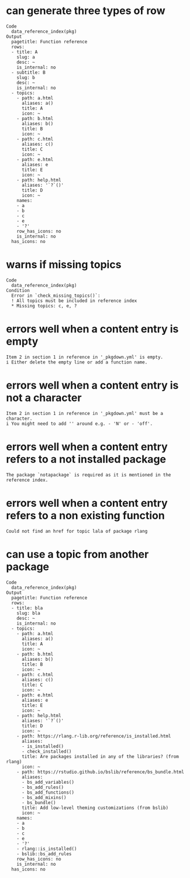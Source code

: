 # can generate three types of row

    Code
      data_reference_index(pkg)
    Output
      pagetitle: Function reference
      rows:
      - title: A
        slug: a
        desc: ~
        is_internal: no
      - subtitle: B
        slug: b
        desc: ~
        is_internal: no
      - topics:
        - path: a.html
          aliases: a()
          title: A
          icon: ~
        - path: b.html
          aliases: b()
          title: B
          icon: ~
        - path: c.html
          aliases: c()
          title: C
          icon: ~
        - path: e.html
          aliases: e
          title: E
          icon: ~
        - path: help.html
          aliases: '`?`()'
          title: D
          icon: ~
        names:
        - a
        - b
        - c
        - e
        - '?'
        row_has_icons: no
        is_internal: no
      has_icons: no
      

# warns if missing topics

    Code
      data_reference_index(pkg)
    Condition
      Error in `check_missing_topics()`:
      ! All topics must be included in reference index
      * Missing topics: c, e, ?

# errors well when a content entry is empty

    Item 2 in section 1 in reference in '_pkgdown.yml' is empty.
    i Either delete the empty line or add a function name.

# errors well when a content entry is not a character

    Item 2 in section 1 in reference in '_pkgdown.yml' must be a character.
    i You might need to add '' around e.g. - 'N' or - 'off'.

# errors well when a content entry refers to a not installed package

    The package `notapackage` is required as it is mentioned in the reference index.

# errors well when a content entry refers to a non existing function

    Could not find an href for topic lala of package rlang

# can use a topic from another package

    Code
      data_reference_index(pkg)
    Output
      pagetitle: Function reference
      rows:
      - title: bla
        slug: bla
        desc: ~
        is_internal: no
      - topics:
        - path: a.html
          aliases: a()
          title: A
          icon: ~
        - path: b.html
          aliases: b()
          title: B
          icon: ~
        - path: c.html
          aliases: c()
          title: C
          icon: ~
        - path: e.html
          aliases: e
          title: E
          icon: ~
        - path: help.html
          aliases: '`?`()'
          title: D
          icon: ~
        - path: https://rlang.r-lib.org/reference/is_installed.html
          aliases:
          - is_installed()
          - check_installed()
          title: Are packages installed in any of the libraries? (from rlang)
          icon: ~
        - path: https://rstudio.github.io/bslib/reference/bs_bundle.html
          aliases:
          - bs_add_variables()
          - bs_add_rules()
          - bs_add_functions()
          - bs_add_mixins()
          - bs_bundle()
          title: Add low-level theming customizations (from bslib)
          icon: ~
        names:
        - a
        - b
        - c
        - e
        - '?'
        - rlang::is_installed()
        - bslib::bs_add_rules
        row_has_icons: no
        is_internal: no
      has_icons: no
      

